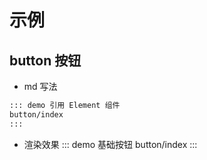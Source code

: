 # 示例

## button 按钮

- md 写法

```md
::: demo 引用 Element 组件
button/index
:::
```

- 渲染效果
  ::: demo 基础按钮
  button/index
  :::
